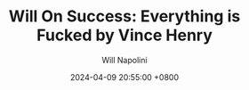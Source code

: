 ---
title: "Will On Success: Everything is Fucked by Vince Henry" 
author: Will Napolini
date: 2024-04-09 20:55:00 +0800
categories: [Mindset, Book-summaries]
tags:
  [
    everything-is-fckd,
    vince-henry,
    humor,
    satire,
    mental-health,
    stress-management,
    coping-mechanisms,
    self-awareness,
    modern-problems,
    personal-growth,
    societal-critique,
    millennial-humor,
    existentialism,
    dark-comedy
  ]
image: https://pbs.twimg.com/media/GO1l9HeXEAEjz3n?format=jpg&name=large
alt: "Will On Success: Everything is Fucked by Vince Henry" 
fallback:
  -
  # Replace with the URL of your backup image
  -
  # Replace with the URL of your backup image
---